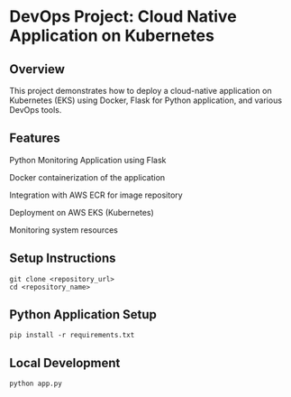 # DevOps Project: Cloud Native Application on Kubernetes

## Overview

This project demonstrates how to deploy a cloud-native application on Kubernetes (EKS) using Docker, Flask for Python application, and various DevOps tools.


## Features

Python Monitoring Application using Flask

Docker containerization of the application

Integration with AWS ECR for image repository

Deployment on AWS EKS (Kubernetes)

Monitoring system resources


## Setup Instructions

```
git clone <repository_url>
cd <repository_name>
```

## Python Application Setup

```
pip install -r requirements.txt
```

## Local Development

```
python app.py
```


